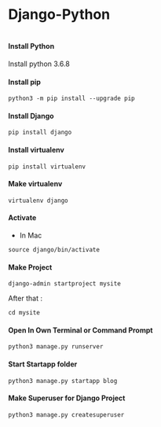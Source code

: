 # Django-Python


#

#### Install Python 

Install python 3.6.8

#### Install pip

```terminal
python3 -m pip install --upgrade pip
```

#### Install Django

```terminal
pip install django
```

#### Install virtualenv

```terminal
pip install virtualenv
```

#### Make virtualenv

```terminal
virtualenv django
```

#### Activate 

* In Mac
  
```terminal
source django/bin/activate
```

#### Make Project

```terminal
django-admin startproject mysite
```
After that :

```terminal
cd mysite
```

#### Open In Own Terminal or Command Prompt

```terminal
python3 manage.py runserver
```

#### Start Startapp folder

```terminal
python3 manage.py startapp blog
```

#### Make Superuser for Django Project

```terminal
python3 manage.py createsuperuser
```

